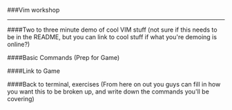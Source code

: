 ###Vim workshop
______
####Two to three minute demo of cool VIM stuff
(not sure if this needs to be in the README, but you can link to cool stuff if what you're demoing is online?)


####Basic Commands
(Prep for Game)

####Link to Game

####Back to terminal, exercises
(From here on out you guys can fill in how you want this to be broken up, and write down the commands you'll be covering)
